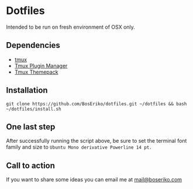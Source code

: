 # Dotfiles
Intended to be run on fresh environment of OSX only.
## Dependencies
- [tmux](https://github.com/tmux/tmux/wiki)
- [Tmux Plugin Manager](https://github.com/tmux-plugins/tpm)
- [Tmux Themepack](https://github.com/jimeh/tmux-themepack)

## Installation

    git clone https://github.com/BosEriko/dotfiles.git ~/dotfiles && bash ~/dotfiles/install.sh

## One last step
After successfully running the script above, be sure to set the terminal font family and size to `Ubuntu Mono derivative Powerline 14 pt.`

## Call to action
If you want to share some ideas you can email me at mail@boseriko.com
